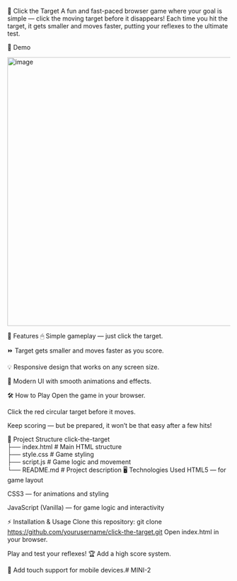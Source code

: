 🎯 Click the Target
A fun and fast-paced browser game where your goal is simple — click the moving target before it disappears!
Each time you hit the target, it gets smaller and moves faster, putting your reflexes to the ultimate test.

📸 Demo

<img width="1366" height="606" alt="image" src="https://github.com/user-attachments/assets/1ac4542f-007a-4d6f-b442-f4765ee40ceb" />


🚀 Features
🖱 Simple gameplay — just click the target.

⏩ Target gets smaller and moves faster as you score.

💡 Responsive design that works on any screen size.

🎨 Modern UI with smooth animations and effects.

🛠 How to Play
Open the game in your browser.

Click the red circular target before it moves.

Keep scoring — but be prepared, it won’t be that easy after a few hits!

📂 Project Structure
click-the-target 
<br>
 ├── index.html      # Main HTML structure
 <br>
 ├── style.css       # Game styling
 <br>
 ├── script.js       # Game logic and movement
 <br>
 └── README.md       # Project description
🖥 Technologies Used
HTML5 — for game layout

CSS3 — for animations and styling

JavaScript (Vanilla) — for game logic and interactivity

⚡ Installation & Usage
Clone this repository:
git clone https://github.com/yourusername/click-the-target.git
Open index.html in your browser.

Play and test your reflexes!
🏆 Add a high score system.

📱 Add touch support for mobile devices.# MINI-2
